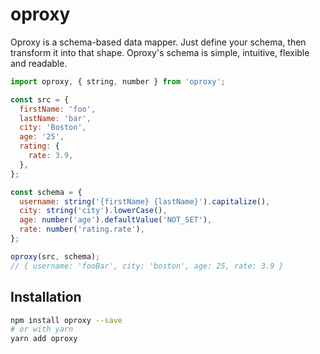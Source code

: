 # oproxy

Oproxy is a schema-based data mapper. Just define your schema, then transform it into that shape. Oproxy's schema is simple, intuitive, flexible and readable.

```js
import oproxy, { string, number } from 'oproxy';

const src = {
  firstName: 'foo',
  lastName: 'bar',
  city: 'Boston',
  age: '25',
  rating: {
    rate: 3.9,
  },
};

const schema = {
  username: string('{firstName} {lastName}').capitalize(),
  city: string('city').lowerCase(),
  age: number('age').defaultValue('NOT_SET'),
  rate: number('rating.rate'),
};

oproxy(src, schema);
// { username: 'fooBar', city: 'boston', age: 25, rate: 3.9 }
```

## Installation

```bash
npm install oproxy --save
# or with yarn
yarn add oproxy
```
